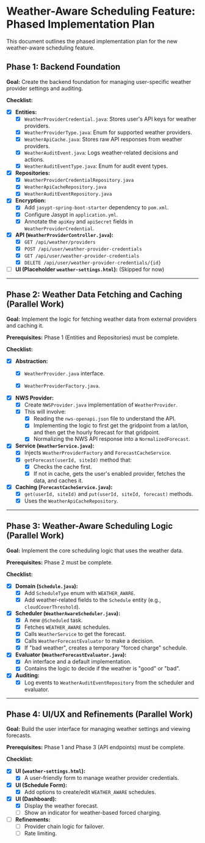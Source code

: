 # Weather-Aware Scheduling Feature: Phased Implementation Plan

This document outlines the phased implementation plan for the new weather-aware scheduling feature.

## Phase 1: Backend Foundation

**Goal:** Create the backend foundation for managing user-specific weather provider settings and auditing.

**Checklist:**
*   [x] **Entities:**
    *   [x] `WeatherProviderCredential.java`: Stores user's API keys for weather providers.
    *   [x] `WeatherProviderType.java`: Enum for supported weather providers.
    *   [x] `WeatherApiCache.java`: Stores raw API responses from weather providers.
    *   [x] `WeatherAuditEvent.java`: Logs weather-related decisions and actions.
    *   [x] `WeatherAuditEventType.java`: Enum for audit event types.
*   [x] **Repositories:**
    *   [x] `WeatherProviderCredentialRepository.java`
    *   [x] `WeatherApiCacheRepository.java`
    *   [x] `WeatherAuditEventRepository.java`
*   [x] **Encryption:**
    *   [x] Add `jasypt-spring-boot-starter` dependency to `pom.xml`.
    *   [x] Configure Jasypt in `application.yml`.
    *   [x] Annotate the `apiKey` and `apiSecret` fields in `WeatherProviderCredential`.
*   [x] **API (`WeatherProviderController.java`):**
    *   [x] `GET /api/weather/providers`
    *   [x] `POST /api/user/weather-provider-credentials`
    *   [x] `GET /api/user/weather-provider-credentials`
    *   [x] `DELETE /api/user/weather-provider-credentials/{id}`
*   [ ] **UI (Placeholder `weather-settings.html`):** (Skipped for now)

---

## Phase 2: Weather Data Fetching and Caching (Parallel Work)

**Goal:** Implement the logic for fetching weather data from external providers and caching it.

**Prerequisites:** Phase 1 (Entities and Repositories) must be complete.

**Checklist:**
*   [x] **Abstraction:**
    *   [x] `WeatherProvider.java` interface.
    
    *   [x] `WeatherProviderFactory.java`.
*   [x] **NWS Provider:**
    *   [x] Create `NWSProvider.java` implementation of `WeatherProvider`.
    *   [x] This will involve:
        *   [x] Reading the `nws-openapi.json` file to understand the API.
        *   [x] Implementing the logic to first get the gridpoint from a lat/lon, and then get the hourly forecast for that gridpoint.
        *   [x] Normalizing the NWS API response into a `NormalizedForecast`.
*   [x] **Service (`WeatherService.java`):**
    *   [x] Injects `WeatherProviderFactory` and `ForecastCacheService`.
    *   [x] `getForecast(userId, siteId)` method that:
        *   [x] Checks the cache first.
        *   [x] If not in cache, gets the user's enabled provider, fetches the data, and caches it.
*   [x] **Caching (`ForecastCacheService.java`):**
    *   [x] `get(userId, siteId)` and `put(userId, siteId, forecast)` methods.
    *   [x] Uses the `WeatherApiCacheRepository`.

---

## Phase 3: Weather-Aware Scheduling Logic (Parallel Work)

**Goal:** Implement the core scheduling logic that uses the weather data.

**Prerequisites:** Phase 2 must be complete.

**Checklist:**
*   [x] **Domain (`Schedule.java`):**
    *   [x] Add `ScheduleType` enum with `WEATHER_AWARE`.
    *   [x] Add weather-related fields to the `Schedule` entity (e.g., `cloudCoverThreshold`).
*   [x] **Scheduler (`WeatherAwareScheduler.java`):**
    *   [x] A new `@Scheduled` task.
    *   [x] Fetches `WEATHER_AWARE` schedules.
    *   [x] Calls `WeatherService` to get the forecast.
    *   [x] Calls `WeatherForecastEvaluator` to make a decision.
    *   [x] If "bad weather", creates a temporary "forced charge" schedule.
*   [x] **Evaluator (`WeatherForecastEvaluator.java`):**
    *   [x] An interface and a default implementation.
    *   [x] Contains the logic to decide if the weather is "good" or "bad".
*   [x] **Auditing:**
    *   [x] Log events to `WeatherAuditEventRepository` from the scheduler and evaluator.

---

## Phase 4: UI/UX and Refinements (Parallel Work)

**Goal:** Build the user interface for managing weather settings and viewing forecasts.

**Prerequisites:** Phase 1 and Phase 3 (API endpoints) must be complete.

**Checklist:**
*   [x] **UI (`weather-settings.html`):**
    *   [x] A user-friendly form to manage weather provider credentials.
*   [x] **UI (Schedule Form):**
    *   [x] Add options to create/edit `WEATHER_AWARE` schedules.
*   [x] **UI (Dashboard):**
    *   [x] Display the weather forecast.
    *   [ ] Show an indicator for weather-based forced charging.
*   [ ] **Refinements:**
    *   [ ] Provider chain logic for failover.
    *   [ ] Rate limiting.
